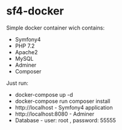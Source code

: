 # sf4-docker

Simple docker container wich contains:

* Symfony4
* PHP 7.2
* Apache2
* MySQL
* Adminer
* Composer

Just run:

 * docker-compose up -d
 * docker-compose run composer install
 * http://localhost - Symfony4 application
 * http://localhost:8080 - Adminer
 * Database - user: root , password: 55555
